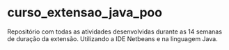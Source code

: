 # curso_extensao_java_poo
 Repositório com todas as atividades desenvolvidas durante as 14 semanas de duração da extensão. Utilizando a IDE Netbeans e na linguagem Java.

